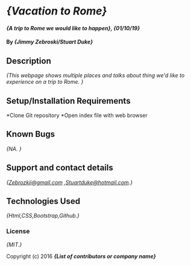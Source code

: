 # _{Vacation to Rome}_

#### _{A trip to Rome we would like to happen}, {01/10/19}_

#### By _**{Jimmy Zebroski/Stuart Duke}**_

## Description

_{This webpage shows multiple places and talks about thing we'd like to experience on a trip to Rome. }_

## Setup/Installation Requirements

*Clone Git repository
*Open index file with web browser


## Known Bugs

_{NA. }_

## Support and contact details

_{Zebrozkii@gmail.com ,Stuartduke@hotmail.com.}_

## Technologies Used

_{Html,CSS,Bootstrap,Github.}_

### License

*{MIT.}*

Copyright (c) 2016 **_{List of contributors or company name}_**
